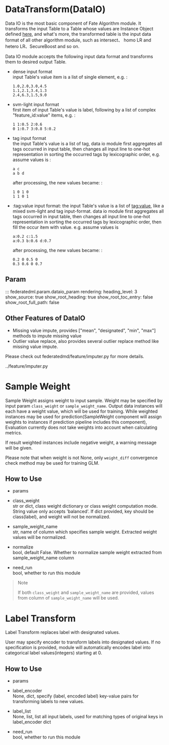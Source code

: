 # DataTransform(DataIO)

Data IO is the most basic component of Fate Algorithm module. It
transforms the input Table to a Table whose values are Instance Object
defined [here](../../../python/federatedml/feature/instance.py), and
what's more, the transformed table is the input data format of all other
algorithm module, such as intersect、 homo LR and hetero LR、SecureBoost
and so on.

Data IO module accepts the following input data format and transforms
them to desired output Table.

  - dense input format  
    input Table's value item is a list of single element, e.g. :
    
        1.0,2.0,3.0,4.5
        1.1,2.1,3.4,1.3
        2.4,6.3,1.5,9.0

  - svm-light input format  
    first item of input Table's value is label, following by a list of
    complex "feature\_id:value" items, e.g. :
    
        1 1:0.5 2:0.6
        0 1:0.7 3:0.8 5:0.2

  - tag input format  
    the input Table's value is a list of tag, data io module first
    aggregates all tags occurred in input table, then changes all input
    line to one-hot representation in sorting the occurred tags by
    lexicographic order, e.g. assume values is :
    
        a c
        a b d
    
    after processing, the new values became: :
    
        1 0 1 0
        1 1 0 1

<!-- end list -->

  - :tag:value input format: the input Table's value is a list of
    <tag:value>, like a mixed svm-light and tag input-format. data io
    module first aggregates all tags occurred in input table, then
    changes all input line to one-hot representation in sorting the
    occurred tags by lexicographic order, then fill the occur item with
    value. e.g. assume values is
    
        a:0.2 c:1.5
        a:0.3 b:0.6 d:0.7
    
    after processing, the new values became: :
    
        0.2 0 0.5 0
        0.3 0.6 0 0.7

## Param

::: federatedml.param.dataio_param
    rendering:
      heading_level: 3
      show_source: true
      show_root_heading: true
      show_root_toc_entry: false
      show_root_full_path: false


## Other Features of DataIO

  - Missing value impute, provides \["mean", "designated", "min",
    "max"\] methods to impute missing value
  - Outlier value replace, also provides several outlier replace method
    like missing value impute.

Please check out federatedmd/feature/imputer.py for more details.

<div class="literalinclude">

../feature/imputer.py

</div>

# Sample Weight

Sample Weight assigns weight to input sample. Weight may be specified by
input param `class_weight` or `sample_weight_name`. Output data
instances will each have a weight value, which will be used for
training. While weighted instances may be used for
prediction(SampleWeight component will assign weights to instances if
prediction pipeline includes this component), Evaluation currently does
not take weights into account when calculating metrics.

If result weighted instances include negative weight, a warning message
will be given.

Please note that when weight is not None, only `weight_diff` convergence
check method may be used for training GLM.

## How to Use

  - params

  - class\_weight  
    str or dict, class weight dictionary or class weight computation
    mode. String value only accepts 'balanced'. If dict provided, key
    should be class(label), and weight will not be normalized.

  - sample\_weight\_name  
    str, name of column which specifies sample weight. Extracted weight
    values will be normalized.

  - normalize  
    bool, default False. Whether to normalize sample weight extracted
    from <span class="title-ref">sample\_weight\_name</span> column

  - need\_run  
    bool, whether to run this module

> 
> 
> <div class="note">
> 
> <div class="admonition-title">
> 
> Note
> 
> </div>
> 
> If both `class_weight` and `sample_weight_name` are provided, values
> from column of `sample_weight_name` will be used.
> 
> </div>

# Label Transform

Label Transform replaces label with designated values.

User may specify encoder to transform labels into designated values. If
no specification is provided, module will automatically encodes label
into categorical label values(integers) starting at 0.

## How to Use

  - params

  - label\_encoder  
    None, dict, specify (label, encoded label) key-value pairs for
    transforming labels to new values.

  - label\_list  
    None, list, list all input labels, used for matching types of
    original keys in label\_encoder dict

  - need\_run  
    bool, whether to run this module
